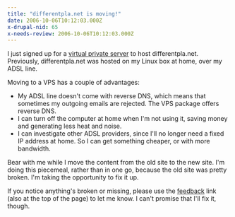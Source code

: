 ```yaml
---
title: "differentpla.net is moving!"
date: 2006-10-06T10:12:03.000Z
x-drupal-nid: 65
x-needs-review: 2006-10-06T10:12:03.000Z
---
```

I just signed up for a [virtual private server](http://www.spry.com/webmin-vps/) to host differentpla.net. Previously, differentpla.net was hosted on my Linux box at home, over my ADSL line.

Moving to a VPS has a couple of advantages:

*   My ADSL line doesn't come with reverse DNS, which means that sometimes my outgoing emails are rejected. The VPS package offers reverse DNS.
*   I can turn off the computer at home when I'm not using it, saving money and generating less heat and noise.
*   I can investigate other ADSL providers, since I'll no longer need a fixed IP address at home. So I can get something cheaper, or with more bandwidth.

Bear with me while I move the content from the old site to the new site. I'm doing this piecemeal, rather than in one go, because the old site was pretty broken. I'm taking the opportunity to fix it up.

If you notice anything's broken or missing, please use the [feedback](http://www.differentpla.net/content/contact) link (also at the top of the page) to let me know. I can't promise that I'll fix it, though.